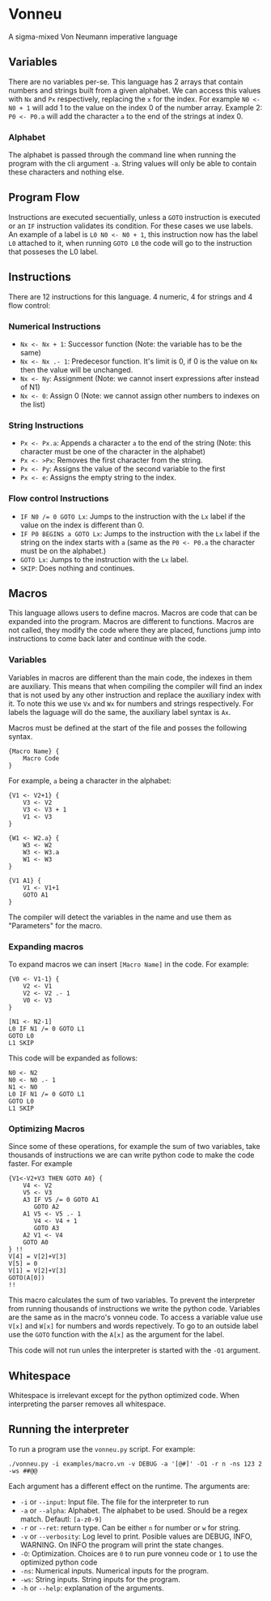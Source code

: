 # Vonneu
A sigma-mixed Von Neumann imperative language

## Variables
There are no variables per-se. This language has 2 arrays that contain numbers and strings built from a given alphabet. We can access this values with `Nx` and `Px` respectively, replacing the `x` for the index. For example `N0 <- N0 + 1` will add 1 to the value on the index 0 of the number array. Example 2: `P0 <- P0.a` will add the character `a` to the end of the strings at index 0.

### Alphabet
The alphabet is passed through the command line when running the program with the cli argument `-a`. String values will only be able to contain these characters and nothing else.

## Program Flow
Instructions are executed secuentially, unless a `GOTO` instruction is executed or an `IF` instruction validates its condition. For these cases we use labels. An example of a label is `L0 N0 <- N0 + 1`, this instruction now has the label `L0` attached to it, when running `GOTO L0` the code will go to the instruction that posseses the L0 label.

## Instructions
There are 12 instructions for this language. 4 numeric, 4 for strings and 4 flow control:

### Numerical Instructions
* `Nx <- Nx + 1`: Successor function (Note: the variable has to be the same)
* `Nx <- Nx .- 1`: Predecesor function. It's limit is 0, if 0 is the value on `Nx` then the value will be unchanged.
* `Nx <- Ny`: Assignment (Note: we cannot insert expressions after instead of N1)
* `Nx <- 0`: Assign 0 (Note: we cannot assign other numbers to indexes on the list)

### String Instructions
* `Px <- Px.a`: Appends a character `a` to the end of the string (Note: this character must be one of the character in the alphabet)
* `Px <- >Px`: Removes the first character from the string.
* `Px <- Py`: Assigns the value of the second variable to the first
* `Px <- e`: Assigns the empty string to the index.

### Flow control Instructions
* `IF N0 /= 0 GOTO Lx`: Jumps to the instruction with the `Lx` label if the value on the index is different than 0.
* `IF P0 BEGINS a GOTO Lx`: Jumps to the instruction with the `Lx` label if the string on the index starts with `a` (same as the `P0 <- P0.a` the character must be on the alphabet.)
* `GOTO Lx`: Jumps to the instruction with the `Lx` label.
* `SKIP`: Does nothing and continues.

## Macros
This language allows users to define macros. Macros are code that can be expanded into the program. Macros are different to functions. Macros are not called, they modify the code where they are placed, functions jump into instructions to come back later and continue with the code.

### Variables
Variables in macros are different than the main code, the indexes in them are auxiliary. This means that when compiling the compiler will find an index that is not used by any other instruction and replace the auxiliary index with it. To note this we use `Vx` and `Wx` for numbers and strings respectively. For labels the laguage will do the same, the auxiliary label syntax is `Ax`.

Macros must be defined at the start of the file and posses the following syntax.
```
{Macro Name} {
    Macro Code
}
```
For example, `a` being a character in the alphabet:
```
{V1 <- V2+1} {
    V3 <- V2
    V3 <- V3 + 1
    V1 <- V3
}

{W1 <- W2.a} {
    W3 <- W2
    W3 <- W3.a
    W1 <- W3
}

{V1 A1} {
    V1 <- V1+1
    GOTO A1
}
```
The compiler will detect the variables in the name and use them as "Parameters" for the macro.

### Expanding macros
To expand macros we can insert `[Macro Name]` in the code. For example:
```
{V0 <- V1-1} {
    V2 <- V1
    V2 <- V2 .- 1
    V0 <- V3
}

[N1 <- N2-1]
L0 IF N1 /= 0 GOTO L1
GOTO L0
L1 SKIP

```
This code will be expanded as follows:
```
N0 <- N2
N0 <- N0 .- 1
N1 <- N0
L0 IF N1 /= 0 GOTO L1
GOTO L0
L1 SKIP
```

### Optimizing Macros
Since some of these operations, for example the sum of two variables, take thousands of instructions we are can write python code to make the code faster. For example

```
{V1<-V2+V3 THEN GOTO A0} {
    V4 <- V2
    V5 <- V3
    A3 IF V5 /= 0 GOTO A1
       GOTO A2
    A1 V5 <- V5 .- 1
       V4 <- V4 + 1
       GOTO A3
    A2 V1 <- V4
    GOTO A0
} !!
V[4] = V[2]+V[3]
V[5] = 0
V[1] = V[2]+V[3]
GOTO(A[0])
!!
```
This macro calculates the sum of two variables. To prevent the interpreter from running thousands of instructions we write the python code. Variables are the same as in the macro's vonneu code. To access a variable value use `V[x]` and `W[x]` for numbers and words repectively. To go to an outside label use the `GOTO` function with the `A[x]` as the argument for the label.

This code will not run unles the interpreter is started with the `-O1` argument.

## Whitespace
Whitespace is irrelevant except for the python optimized code. When interpreting the parser removes all whitespace.

## Running the interpreter
To run a program use the `vonneu.py` script. For example:
```
./vonneu.py -i examples/macro.vn -v DEBUG -a '[@#]' -O1 -r n -ns 123 2 -ws ##@@
```
Each argument has a different effect on the runtime. The arguments are:
* `-i` or `--input`: Input file. The file for the interpreter to run
* `-a` or `--alpha`: Alphabet. The alphabet to be used. Should be a regex match. Defautl: `[a-z0-9]`
* `-r` or `--ret`: return type. Can be either `n` for number or `w` for string.
* `-v` or `--verbosity`: Log level to print. Posible values are DEBUG, INFO, WARNING. On INFO the program will print the state changes.
* `-O`: Optimization. Choices are `0` to run pure vonneu code or `1` to use the optimized python code
* `-ns`: Numerical inputs. Numerical inputs for the program.
* `-ws`: String inputs. String inputs for the program.
* `-h` or `--help`: explanation of the arguments.

